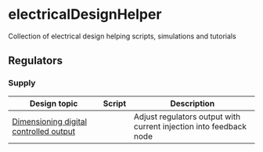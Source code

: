 # electricalDesignHelper
Collection of electrical design helping scripts, simulations and tutorials


## Regulators

### Supply

| Design topic                                                                                                          | Script          | Description                                                         |
| --------------------------------------------------------------------------------------------------------------------- | --------------- | ------------------------------------------------------------------- |
| [Dimensioning digital controlled output](./regulator/digital_controlled_vout/digital_adjusted_regulalor_output.md)    |                 | Adjust regulators output with current injection into feedback node  |
